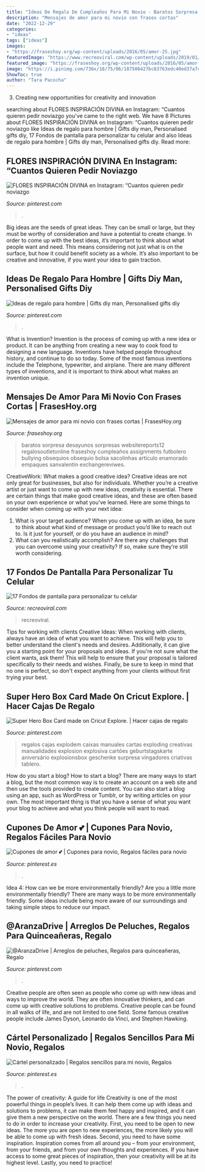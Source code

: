 ```yaml
---
title: "Ideas De Regalo De Cumpleaños Para Mi Novio - Baratos Sorpresa Desayunos Sorpresas Websitereports12 Regalosoutletonline Fraseshoy Cumpleaños Assignments Futbolero Bullying Obsequios Obsequio Bolsa Sacolinhas Artículo Enamorado Empaques Sanvalentin Exchangereviwes"
description: "Mensajes de amor para mi novio con frases cortas"
date: "2022-12-29"
categories:
- "ideas"
tags: ["ideas"]
images:
- "https://fraseshoy.org/wp-content/uploads/2016/05/amor-25.jpg"
featuredImage: "https://www.recreoviral.com/wp-content/uploads/2019/01/fondo-de-pantalla-recreoviral.com-1-394x700.jpg"
featured_image: "https://fraseshoy.org/wp-content/uploads/2016/05/amor-25.jpg"
image: "https://i.pinimg.com/736x/18/75/06/187506427bc83763edc40ed37a7cb49a--cricut-explore-card-ideas.jpg"
ShowToc: true
author: "Tara Pacocha"
---
```



3. Creating new opportunities for creativity and innovation 

	

		
searching about FLORES INSPIRACIÓN DIVINA en Instagram: “Cuantos quieren pedir noviazgo you've came to the right web. We have 8 Pictures about FLORES INSPIRACIÓN DIVINA en Instagram: “Cuantos quieren pedir noviazgo like Ideas de regalo para hombre | Gifts diy man, Personalised gifts diy, 17 Fondos de pantalla para personalizar tu celular and also Ideas de regalo para hombre | Gifts diy man, Personalised gifts diy. Read more:
		
    
## FLORES INSPIRACIÓN DIVINA En Instagram: “Cuantos Quieren Pedir Noviazgo

<img loading=lazy src="https://i.pinimg.com/736x/23/f6/64/23f6643520202647483e8143f6fa9cd0.jpg" onerror="this.onerror=null;this.src='https://tse2.mm.bing.net/th?id=OIP.Ur7y6MFrbYYd_UmecePYuAHaJQ&amp;pid=15.1';" alt="FLORES INSPIRACIÓN DIVINA en Instagram: “Cuantos quieren pedir noviazgo">

_Source: pinterest.com_

>. 

	

Big ideas are the seeds of great ideas. They can be small or large, but they must be worthy of consideration and have a potential to create change. In order to come up with the best ideas, it’s important to think about what people want and need. This means considering not just what is on the surface, but how it could benefit society as a whole. It’s also important to be creative and innovative, if you want your idea to gain traction.

    
## Ideas De Regalo Para Hombre | Gifts Diy Man, Personalised Gifts Diy

<img loading=lazy src="https://i.pinimg.com/736x/b2/85/68/b28568c33c5670eaaff5043dad455578.jpg" onerror="this.onerror=null;this.src='https://tse3.mm.bing.net/th?id=OIP.FaTO1b1rRGgaD5MUtrJfCwHaJ3&amp;pid=15.1';" alt="Ideas de regalo para hombre | Gifts diy man, Personalised gifts diy">

_Source: pinterest.com_

>. 

	

What is Invention?
Invention is the process of coming up with a new idea or product. It can be anything from creating a new way to cook food to designing a new language. Inventions have helped people throughout history, and continue to do so today. Some of the most famous inventions include the Telephone, typewriter, and airplane. There are many different types of inventions, and it is important to think about what makes an invention unique.

    
## Mensajes De Amor Para Mi Novio Con Frases Cortas | FrasesHoy.org

<img loading=lazy src="https://fraseshoy.org/wp-content/uploads/2016/05/amor-25.jpg" onerror="this.onerror=null;this.src='https://tse4.mm.bing.net/th?id=OIP.8sZwL3ex-CHMACsFqhza8AHaJ4&amp;pid=15.1';" alt="Mensajes de amor para mi novio con frases cortas | FrasesHoy.org">

_Source: fraseshoy.org_

>baratos sorpresa desayunos sorpresas websitereports12 regalosoutletonline fraseshoy cumpleaños assignments futbolero bullying obsequios obsequio bolsa sacolinhas artículo enamorado empaques sanvalentin exchangereviwes. 

	

CreativeWork: What makes a good creative idea?
Creative ideas are not only great for businesses, but also for individuals. Whether you’re a creative artist or just want to come up with new ideas, creativity is essential. There are certain things that make good creative ideas, and these are often based on your own experience or what you’ve learned. Here are some things to consider when coming up with your next idea: 
1) What is your target audience? When you come up with an idea, be sure to think about what kind of message or product you’d like to reach out to. Is it just for yourself, or do you have an audience in mind? 
2) What can you realistically accomplish? Are there any challenges that you can overcome using your creativity? If so, make sure they’re still worth considering.

    
## 17 Fondos De Pantalla Para Personalizar Tu Celular

<img loading=lazy src="https://www.recreoviral.com/wp-content/uploads/2019/01/fondo-de-pantalla-recreoviral.com-1-394x700.jpg" onerror="this.onerror=null;this.src='https://tse3.mm.bing.net/th?id=OIP.28dMiuuhf-lgv7OZJoCdHwAAAA&amp;pid=15.1';" alt="17 Fondos de pantalla para personalizar tu celular">

_Source: recreoviral.com_

>recreoviral. 

	

Tips for working with clients
Creative Ideas: When working with clients, always have an idea of what you want to achieve. This will help you to better understand the client's needs and desires. Additionally, it can give you a starting point for your proposals and ideas. If you're not sure what the client wants, ask them! This will help to ensure that your proposal is tailored specifically to their needs and wishes. Finally, be sure to keep in mind that no one is perfect, so don't expect anything from your clients without first trying your best.

    
## Super Hero Box Card Made On Cricut Explore. | Hacer Cajas De Regalo

<img loading=lazy src="https://i.pinimg.com/736x/18/75/06/187506427bc83763edc40ed37a7cb49a--cricut-explore-card-ideas.jpg" onerror="this.onerror=null;this.src='https://tse3.mm.bing.net/th?id=OIP.5rgvFDW0P2K8pPPqq8J0PAHaLH&amp;pid=15.1';" alt="Super Hero Box Card made on Cricut Explore. | Hacer cajas de regalo">

_Source: pinterest.com_

>regalos cajas explodem caixas manuales cartas exploding creativas manualidades explosion explosiva cartões geburtstagskarte aniversário explosionsbox geschenke surpresa vingadores criativas tablero. 

	

How do you start a blog?
How to start a blog? There are many ways to start a blog, but the most common way is to create an account on a web site and then use the tools provided to create content. You can also start a blog using an app, such as WordPress or Tumblr, or by writing articles on your own. The most important thing is that you have a sense of what you want your blog to achieve and what you think people will want to read.

    
## Cupones De Amor 💕 | Cupones Para Novio, Regalos Fáciles Para Novio

<img loading=lazy src="https://i.pinimg.com/736x/aa/09/33/aa0933660961827bc01b9aff4543d4d1.jpg" onerror="this.onerror=null;this.src='https://tse3.mm.bing.net/th?id=OIP.2zHn2pSelSq6k9cot-kWPAHaJ3&amp;pid=15.1';" alt="Cupones de amor 💕 | Cupones para novio, Regalos fáciles para novio">

_Source: pinterest.es_

>. 

	

Idea 4: How can we be more environmentally friendly?
Are you a little more environmentally friendly? There are many ways to be more environmentally friendly. Some ideas include being more aware of our surroundings and taking simple steps to reduce our impact.

    
## @AranzaDrive | Arreglos De Peluches, Regalos Para Quinceañeras, Regalo

<img loading=lazy src="https://i.pinimg.com/736x/25/91/66/259166f84cad4981e2835613f40a22ad.jpg" onerror="this.onerror=null;this.src='https://tse3.mm.bing.net/th?id=OIP.SOc1YrMrX6qcnlvw-pc1zQHaLy&amp;pid=15.1';" alt="@AranzaDrive | Arreglos de peluches, Regalos para quinceañeras, Regalo">

_Source: pinterest.com_

>. 

	

Creative people are often seen as people who come up with new ideas and ways to improve the world. They are often innovative thinkers, and can come up with creative solutions to problems. Creative people can be found in all walks of life, and are not limited to one field. Some famous creative people include James Dyson, Leonardo da Vinci, and Stephen Hawking.

    
## Cártel Personalizado | Regalos Sencillos Para Mi Novio, Regalos

<img loading=lazy src="https://i.pinimg.com/736x/74/39/3f/74393f5d9ba66e5f17f90d6c631f4fef.jpg" onerror="this.onerror=null;this.src='https://tse1.mm.bing.net/th?id=OIP.z_w_JZ5G-P8A5Q4GJgH3owHaJQ&amp;pid=15.1';" alt="Cártel personalizado | Regalos sencillos para mi novio, Regalos">

_Source: pinterest.es_

>. 

	

The power of creativity: A guide for life
Creativity is one of the most powerful things in people’s lives. It can help them come up with ideas and solutions to problems, it can make them feel happy and inspired, and it can give them a new perspective on the world.
There are a few things you need to do in order to increase your creativity. First, you need to be open to new ideas. The more you are open to new experiences, the more likely you will be able to come up with fresh ideas. Second, you need to have some inspiration. Inspiration comes from all around you – from your environment, from your friends, and from your own thoughts and experiences. If you have access to some great pieces of inspiration, then your creativity will be at its highest level. Lastly, you need to practice!


